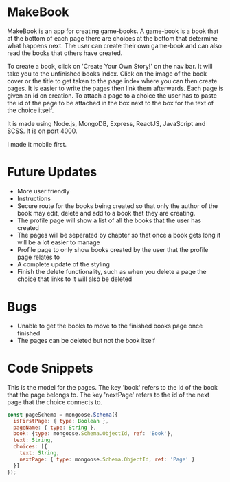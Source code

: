 # MakeBook

MakeBook is an app for creating game-books. A game-book is a book that at the bottom of each page there are choices at the bottom that determine what happens next. The user can create their own game-book and can also read the books that others have created.

To create a book, click on 'Create Your Own Story!' on the nav bar. It will take you to the unfinished books index. Click on the image of the book cover or the title to get taken to the page index where you can then create pages. It is easier to write the pages then link them afterwards.
Each page is given an id on creation. To attach a page to a choice the user has to paste the id of the page to be attached in the box next to the box for the text of the choice itself.

It is made using Node.js, MongoDB, Express, ReactJS, JavaScript and SCSS. It is on port 4000.

I made it mobile first.


# Future Updates

* More user friendly
* Instructions
* Secure route for the books being created so that only the author of the book may edit, delete and add to a book that they are creating.
* The profile page will show a list of all the books that the user has created
* The pages will be seperated by chapter so that once a book gets long it will be a lot easier to manage
* Profile page to only show books created by the user that the profile page relates to
* A complete update of the styling
* Finish the delete functionality, such as when you delete a page the choice that links to it will also be deleted

# Bugs

* Unable to get the books to move to the finished books page once finished
* The pages can be deleted but not the book itself

# Code Snippets

This is the model for the pages. The key 'book' refers to the id of the book that the page belongs to. The key 'nextPage' refers to the id of the next page that the choice connects to.

```javascript
const pageSchema = mongoose.Schema({
  isFirstPage: { type: Boolean },
  pageName: { type: String },
  book: {type: mongoose.Schema.ObjectId, ref: 'Book'},
  text: String,
  choices: [{
    text: String,
    nextPage: { type: mongoose.Schema.ObjectId, ref: 'Page' }
  }]
});
```

```javascript
```
